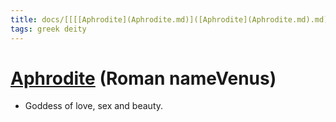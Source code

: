```yaml
---
title: docs/[[[[Aphrodite](Aphrodite.md)]([Aphrodite](Aphrodite.md).md)]([[Aphrodite](Aphrodite.md)]([Aphrodite](Aphrodite.md).md).md)]([[[Aphrodite](Aphrodite.md)]([Aphrodite](Aphrodite.md).md)]([[Aphrodite](Aphrodite.md)]([Aphrodite](Aphrodite.md).md).md).md) (Roman nameVenus)
tags: greek deity
---
```


# [Aphrodite](Aphrodite.md) (Roman nameVenus) 
- Goddess of love, sex and beauty.